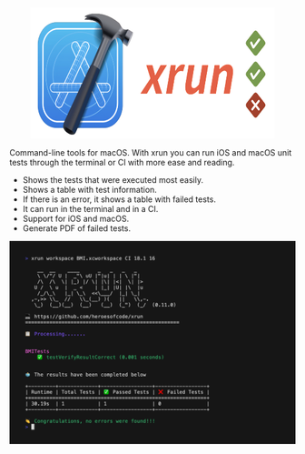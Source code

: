 <p align="center">
    <img src="https://raw.githubusercontent.com/heroesofcode/xrun/main/assets/logo.png" width="430" height="230" alt="Logo">
</p>

Command-line tools for macOS. With xrun you can run iOS and macOS unit tests through the terminal or CI with more ease and reading.

- Shows the tests that were executed most easily.
- Shows a table with test information.
- If there is an error, it shows a table with failed tests.
- It can run in the terminal and in a CI.
- Support for iOS and macOS.
- Generate PDF of failed tests.

![](assets/example.png)